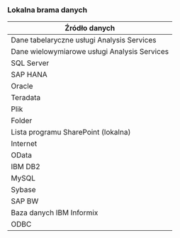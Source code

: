 ### <a name="on-premises-data-gateway"></a>Lokalna brama danych

| **Źródło danych** |
| --- |
| Dane tabelaryczne usługi Analysis Services |
| Dane wielowymiarowe usługi Analysis Services |
| SQL Server |
| SAP HANA |
| Oracle |
| Teradata |
| Plik |
| Folder |
| Lista programu SharePoint (lokalna) |
| Internet |
| OData |
| IBM DB2 |
| MySQL |
| Sybase |
| SAP BW |
| Baza danych IBM Informix |
| ODBC |

